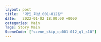 ```yaml
---
layout: post
title:  "메인_회상_001~012장"
date:   2022-01-02 18:00:00 +0000
categories: Main
Tags: Story Main
SceneCode: ["scene_skip_cp001-012_q1_s10"]
---
```

